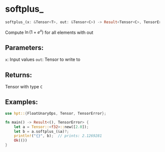 # softplus_
```rust
softplus_(x: &Tensor<T>, out: &Tensor<C>) -> Result<Tensor<C>, TensorError>
```
Compute $\ln(1 + e^x)$ for all elements with out

## Parameters:
`x`: Input values
`out`: Tensor to write to

## Returns:
Tensor with type `C`

## Examples:
```rust
use hpt::{FloatUnaryOps, Tensor, TensorError};

fn main() -> Result<(), TensorError> {
    let a = Tensor::<f32>::new([2.0]);
    let b = a.softplus_(&a)?;
    println!("{}", b);  // prints: 2.1269281
    Ok(())
}
```